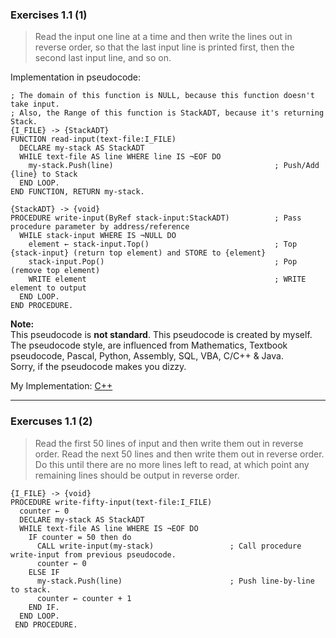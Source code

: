 ### Exercises 1.1 (1)
> Read the input one line at a time and then write the lines out in reverse order, so that the last input line is printed first, then the second last input line, and so on.

Implementation in pseudocode:
```
; The domain of this function is NULL, because this function doesn't take input.
; Also, the Range of this function is StackADT, because it's returning Stack.          
{I_FILE} -> {StackADT}                           
FUNCTION read-input(text-file:I_FILE)
  DECLARE my-stack AS StackADT
  WHILE text-file AS line WHERE line IS ¬EOF DO           
    my-stack.Push(line)                                    ; Push/Add {line} to Stack
  END LOOP.
END FUNCTION, RETURN my-stack.

{StackADT} -> {void}
PROCEDURE write-input(ByRef stack-input:StackADT)          ; Pass procedure parameter by address/reference
  WHILE stack-input WHERE IS ¬NULL DO
    element ← stack-input.Top()                            ; Top {stack-input} (return top element) and STORE to {element}
    stack-input.Pop()                                      ; Pop (remove top element)
    WRITE element                                          ; WRITE element to output
  END LOOP.
END PROCEDURE.
```
**Note:** \
This pseudocode is **not standard**. This pseudocode is created by myself. \
The pseudocode style, are influenced from Mathematics, Textbook pseudocode, Pascal, Python, Assembly, SQL, VBA, C/C++ & Java. \
Sorry, if the pseudocode makes you dizzy.

My Implementation: [C++](https://gist.github.com/afifabroory/e03c2179550c72828ea40bd38d909e0e)

---

### Exercuses 1.1 (2)
> Read the first 50 lines of input and then write them out in reverse order. Read the next 50 lines and then write them out in reverse order. Do this until there are no more lines left to read, at which point any remaining lines should be output in reverse order. 
```
{I_FILE} -> {void}
PROCEDURE write-fifty-input(text-file:I_FILE)
  counter ← 0
  DECLARE my-stack AS StackADT
  WHILE text-file AS line WHERE IS ¬EOF DO
    IF counter = 50 then do
      CALL write-input(my-stack)                 ; Call procedure write-input from previous pseudocode.
      counter ← 0
    ELSE IF
      my-stack.Push(line)                        ; Push line-by-line to stack.
      counter ← counter + 1
    END IF.
  END LOOP.
 END PROCEDURE.
```
